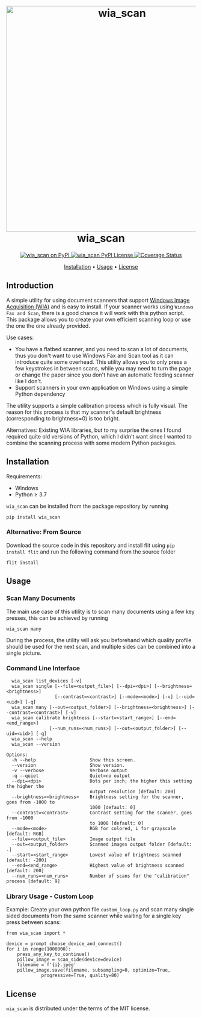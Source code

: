 
<h1 align="center">
  <br>
  <a href="https://github.com/JonasZehn/python_wia_scan"><img src="https://raw.githubusercontent.com/JonasZehn/python_wia_scan/main/res/teaser.png" alt="wia_scan" width="600"></a>
  <br>
  wia_scan
  <br>
</h1>

<p align="center">
  <a href="https://pypi.python.org/pypi/wia_scan"> <img src="https://img.shields.io/pypi/v/wia_scan.svg" alt="wia_scan on PyPI"> </a>
  <a href="./LICENSE"> <img src="https://img.shields.io/badge/license-MIT-blue" alt="wia_scan PyPI License"> </a>
  <a href="https://coveralls.io/github/JonasZehn/python_wia_scan?branch=main"> <img src="https://coveralls.io/repos/github/JonasZehn/python_wia_scan/badge.svg?branch=main" alt="Coverage Status"> </a>
</p>

<p align="center">
  <a href="#installation">Installation</a> •
  <a href="#usage">Usage</a> •
  <a href="#license">License</a>
</p>


## Introduction

A simple utility for using document scanners that support
[Windows Image Acquisition (WIA)](https://learn.microsoft.com/en-us/windows/win32/wia/-wia-startpage)
and is easy to install. If your scanner works using `Windows Fax and Scan`, there is a good chance it will work with this python script.
This package allows you to create your own efficient scanning loop or use the one the one already provided.

Use cases:
* You have a flatbed scanner, and you need to scan a lot of documents, thus you don't want to
  use Windows Fax and Scan tool as it can introduce quite some overhead. This utility allows
  you to only press a few keystrokes in between scans, while you may need to turn the page or
  change the paper since you don't have an automatic feeding scanner like I don't.
* Support scanners in your own application on Windows using a simple Python dependency

The utility supports a simple calibration process which is fully visual. The reason for this process is that my scanner's default
brightness (corresponding to brightness=0) is too bright.

Alternatives: Existing WIA libraries, but to my surprise the ones I found required quite old
versions of Python, which I didn't want since I wanted to combine the scanning process with some modern Python packages.

## Installation

Requirements:
* Windows
* Python ≥ 3.7

`wia_scan` can be installed from the package repository by running
```
pip install wia_scan
```

### Alternative: From Source
Download the source code in this repository and install flit using `pip install flit` and run the following command from the source folder
```
flit install
```

## Usage

### Scan Many Documents
The main use case of this utility is to scan many documents using a few key presses, this can be achieved by running
```
wia_scan many
```
During the process, the utility will ask you beforehand which quality profile should be used for the next scan, and 
multiple sides can be combined into a single picture.

### Command Line Interface

```
  wia_scan list_devices [-v]
  wia_scan single [--file=<output_file>] [--dpi=<dpi>] [--brightness=<brightness>]
                  [--contrast=<contrast>] [--mode=<mode>] [-v] [--uid=<uid>] [-q]
  wia_scan many [--out=<output_folder>] [--brightness=<brightness>] [--contrast=<contrast>] [-v]
  wia_scan calibrate brightness [--start=<start_range>] [--end=<end_range>]
                [--num_runs=<num_runs>] [--out=<output_folder>] [--uid=<uid>] [-q]
  wia_scan --help
  wia_scan --version

Options:
  -h --help                    Show this screen.
  --version                    Show version.
  -v --verbose                 Verbose output
  -q --quiet                   Quiet=no output
  --dpi=<dpi>                  Dots per inch; the higher this setting the higher the
                               output resolution [default: 200]
  --brightness=<brightness>    Brightness setting for the scanner, goes from -1000 to
                               1000 [default: 0]
  --contrast=<contrast>        Contrast setting for the scanner, goes from -1000
                               to 1000 [default: 0]
  --mode=<mode>                RGB for colored, L for grayscale [default: RGB]
  --file=<output_file>         Image output file
  --out=<output_folder>        Scanned images output folder [default: .]
  --start=<start_range>        Lowest value of brightness scanned [default: -200]
  --end=<end_range>            Highest value of brightness scanned [default: 200]
  --num_runs=<num_runs>        Number of scans for the "calibration" process [default: 9]
```

### Library Usage - Custom Loop
Example: Create your own python file `custom_loop.py` and scan many single sided documents from the same scanner while waiting for a single key press between scans:
```
from wia_scan import *

device = prompt_choose_device_and_connect()
for i in range(1000000):
    press_any_key_to_continue()
    pillow_image = scan_side(device=device)
    filename = f'{i}.jpeg'
    pillow_image.save(filename, subsampling=0, optimize=True,
             progressive=True, quality=80)
```


## License
`wia_scan` is distributed under the terms of the MIT license.
